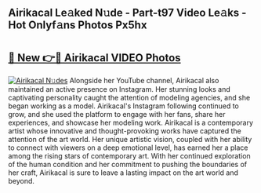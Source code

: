 ## Airikacal Le𝚊ked N𝚞de - Part-t97 Video Le𝚊ks - Hot Onlyf𝚊ns Photos Px5hx

# <h2><a href="http://ab42978.deff.icu/?id=Airikacal">🔗 New 👉🔴 Airikacal VIDEO Photos</a></h2>

[![Airikacal N𝚞des](https://i.imgur.com/rIISA9y.gif)](http://ab42978.deff.icu/?id=Airikacal)
Alongside her YouTube channel, Airikacal also maintained an active presence on Instagram. Her stunning looks and captivating personality caught the attention of modeling agencies, and she began working as a model. Airikacal's Instagram following continued to grow, and she used the platform to engage with her fans, share her experiences, and showcase her modeling work. Airikacal is a contemporary artist whose innovative and thought-provoking works have captured the attention of the art world. Her unique artistic vision, coupled with her ability to connect with viewers on a deep emotional level, has earned her a place among the rising stars of contemporary art. With her continued exploration of the human condition and her commitment to pushing the boundaries of her craft, Airikacal is sure to leave a lasting impact on the art world and beyond.
